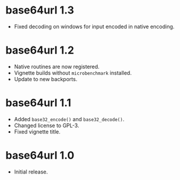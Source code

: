# base64url 1.3

* Fixed decoding on windows for input encoded in native encoding.

# base64url 1.2

* Native routines are now registered.
* Vignette builds without `microbenchmark` installed.
* Update to new backports.

# base64url 1.1

* Added `base32_encode()` and `base32_decode()`.
* Changed license to GPL-3.
* Fixed vignette title.

# base64url 1.0

* Initial release.
